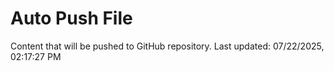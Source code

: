# Auto Push File

Content that will be pushed to GitHub repository.
Last updated: 07/22/2025, 02:17:27 PM